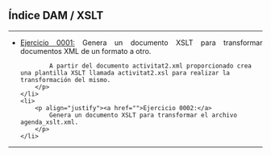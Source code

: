 <h2> Índice DAM / XSLT </h2>
<hr/>

<div>
<ul>
	<li>
   		<p align="justify"><a href="">Ejercicio 0001:</a> 
	   		Genera un documento XSLT para transformar documentos XML de un formato a otro.

			A partir del documento activitat2.xml proporcionado crea una plantilla XSLT llamada activitat2.xsl para realizar la transformación del mismo.
   		</p>
   	</li>
	<li>
   		<p align="justify"><a href="">Ejercicio 0002:</a> 
	   		Genera un documento XSLT para transformar el archivo agenda_xslt.xml.
   		</p>
   	</li>
</ul>
<hr/>
</div>
